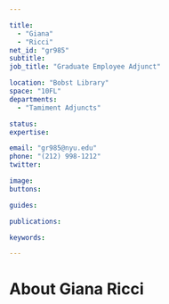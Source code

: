 ```yaml
---

title:
  - "Giana"
  - "Ricci"
net_id: "gr985"
subtitle: 
job_title: "Graduate Employee Adjunct"

location: "Bobst Library"
space: "10FL"
departments:
  - "Tamiment Adjuncts"

status: 
expertise:

email: "gr985@nyu.edu"
phone: "(212) 998-1212"
twitter: 

image: 
buttons:

guides:

publications:

keywords:

---
```


# About Giana Ricci


